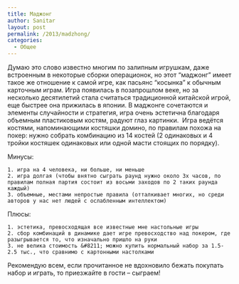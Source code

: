 ```yaml
---
title: Маджонг
author: Sanitar
layout: post
permalink: /2013/madzhong/
categories:
  - Общее
---
```

Думаю это слово известно многим по залипным игрушкам, даже встроенным в некоторые сборки операционок, но этот &#8220;маджонг&#8221; имеет такое же отношение к самой игре, как пасьянс &#8220;косынка&#8221; к обычным карточным играм. Игра появилась в позапрошлом веке, но за несколько десятилетий стала считаться традиционной китайской игрой, еще быстрее она прижилась в японии. В маджонге сочетаются и элементы случайности и стратегия, игра очень эстетична благодаря объемным пластиковым костям, радуют глаз картинки.  Игра ведётся костями, напоминающими костяшки домино, по правилам похожа на покер: нужно собрать комбинацию из 14 костей (2 одинаковых и 4 тройки костяшек одинаковых или одной масти стоящих по порядку).

Минусы: 

    1. игра на 4 человека, ни больше, ни меньше 
    2. игра долгая (чтобы внятно сыграть раунд нужно около 3х часов, по правилам полная партия состоит из восьми заходов по 2 таких раунда каждый) 
    3. объемные, местами непростые правила (отталкивает многих, но среди авторов у нас нет людей с ослабленным интеллектом)

Плюсы:
 
    1. эстетика, превосходящая все известные мне настольные игры 
    2. сбор комбинаций в динамике дает игре превосходство над покером, где разыгрывается то, что изначально пришло на руки 
    3. не велика стоимость &#8211; можно купить нормальный набор за 1.5-2.5 тыс., что сравнимо с картонными настолками

Рекомендую всем, если прочитанное не вдохновило бежать покупать набор и играть, то приезжайте в гости &#8211; сыграем!